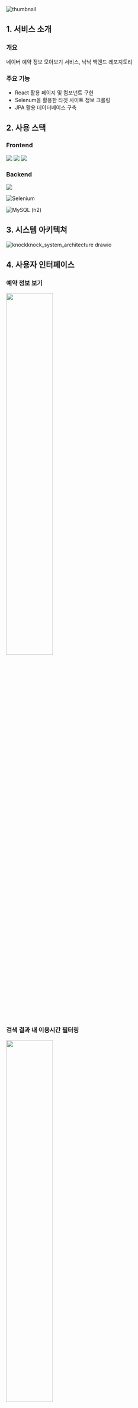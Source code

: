 ![thumbnail](https://github.com/user-attachments/assets/2ff56212-13fb-4c9f-9579-cf5ccc9048d0)

## 1. 서비스 소개
### 개요
네이버 예약 정보 모아보기 서비스, 낙낙
백엔드 레포지토리

### 주요 기능
- React 활용 페이지 및 컴포넌트 구현
- Selenum을 활용한 타겟 사이트 정보 크롤링
- JPA 활용 데이터베이스 구축
  
## 2. 사용 스택
### Frontend
<img src="https://img.shields.io/badge/React-61DAFB?style=for-the-badge&logo=React&logoColor=white">   
<img src="https://img.shields.io/badge/JavaScript-F7DF1E?style=for-the-badge&logo=JavaScript&logoColor=white">
<img src="https://img.shields.io/badge/axios-5A29E4?style=for-the-badge&logo=Axios&logoColor=white">

### Backend
<img src="https://img.shields.io/badge/springboot-6DB33F?style=for-the-badge&logo=springboot&logoColor=white"/>

![Selenium](https://img.shields.io/badge/-selenium-%43B02A?style=for-the-badge&logo=selenium&logoColor=white)

![MySQL](https://img.shields.io/badge/mysql-4479A1.svg?style=for-the-badge&logo=mysql&logoColor=white) (h2)

## 3. 시스템 아키텍쳐
![knockknock_system_architecture drawio](https://github.com/user-attachments/assets/2db0f7a3-333b-432e-b0d0-483e42ae215a)

## 4. 사용자 인터페이스
### 예약 정보 보기
<img src="https://github.com/user-attachments/assets/e3eadb52-366a-4ae6-8e03-3ff2633ae8e0" width = 50%>

### 검색 결과 내 이용시간 필터링
<img src="https://github.com/user-attachments/assets/98bae00b-7df9-49de-9eab-37b07c8cec2e" width = 50%>

### 새 아이템 조회, 추가, 구독 설정
<img src="https://github.com/user-attachments/assets/728ed54a-c639-443c-83a2-e5d275bb5d73" width = 50%>
<img src="https://github.com/user-attachments/assets/4e53c40c-213c-4698-8faa-88862a4df8e3" width = 50%>

